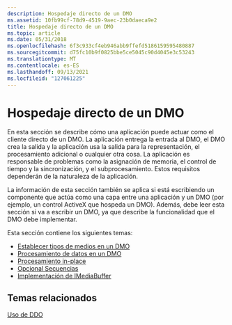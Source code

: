 ```yaml
---
description: Hospedaje directo de un DMO
ms.assetid: 10fb99cf-78d9-4519-9aec-23b0daeca9e2
title: Hospedaje directo de un DMO
ms.topic: article
ms.date: 05/31/2018
ms.openlocfilehash: 6f3c933cf4eb946abb9ffefd5186159595480887
ms.sourcegitcommit: d75fc10b9f0825bbe5ce5045c90d4045e3c53243
ms.translationtype: MT
ms.contentlocale: es-ES
ms.lasthandoff: 09/13/2021
ms.locfileid: "127061225"
---
```

# <a name="directly-hosting-a-dmo"></a>Hospedaje directo de un DMO

En esta sección se describe cómo una aplicación puede actuar como el cliente directo de un DMO. La aplicación entrega la entrada al DMO, el DMO crea la salida y la aplicación usa la salida para la representación, el procesamiento adicional o cualquier otra cosa. La aplicación es responsable de problemas como la asignación de memoria, el control de tiempo y la sincronización, y el subprocesamiento. Estos requisitos dependerán de la naturaleza de la aplicación.

La información de esta sección también se aplica si está escribiendo un componente que actúa como una capa entre una aplicación y un DMO (por ejemplo, un control ActiveX que hospeda un DMO). Además, debe leer esta sección si va a escribir un DMO, ya que describe la funcionalidad que el DMO debe implementar.

Esta sección contiene los siguientes temas:

-   [Establecer tipos de medios en un DMO](setting-media-types-on-a-dmo.md)
-   [Procesamiento de datos en un DMO](processing-data-in-a-dmo.md)
-   [Procesamiento in-place](in-place-processing.md)
-   [Opcional Secuencias](optional-streams.md)
-   [Implementación de IMediaBuffer](implementing-imediabuffer.md)

## <a name="related-topics"></a>Temas relacionados

<dl> <dt>

[Uso de DDO](using-dmos.md)
</dt> </dl>

 

 



